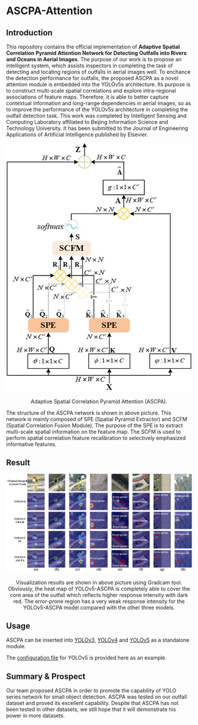 # ASCPA-Attention


## Introduction

This repository contains the official implementation of **Adaptive Spatial Correlation Pyramid Attention Network for Detecting Outfalls into Rivers and Oceans in Aerial Images**. The purpose of our work is to propose an intelligent system, which assists inspectors in completing the task of detecting and locating regions of outfalls in aerial images well. To enchance the detection performance for outfalls, the proposed ASCPA as a novel attention module is embedded into the YOLOv5s architecture. Its purpose is to construct multi-scale spatial correlations and explore intra-regional associations of feature maps. Therefore, it is able to better capture contextual information and long-range dependencies in aerial images, so as to improve the performance of the YOLOv5s architecture in completing the outfall detection task. This work was completed by Intelligent Sensing and Computing Laboratory affiliated to Beijing Information Science and Technology University. It has been submitted to the Journal of Engineering Applications of Artificial Intelligence published by Elsevier.

<p align="center">
  <img src="https://github.com/ISCLab-Bistu/ASCPA-Attention/blob/main/Image/ASCPA.jpg" />
</p>

<p align = "center">
Adaptive Spatial Correlation Pyramid Attention (ASCPA). 
</p>

The structure of the ASCPA network is shown in above picture. This network is mainly composed of SPE (Spatial Pyramid Extractor) and SCFM (Spatial Correlation Fusion Module). The purpose of the SPE is to extract multi-scale spatial information on the feature map. The SCFM is used to perform spatial correlation feature recalibration to selectively emphasized informative features. 


## Result

<p align="center">
    <img src="https://github.com/ISCLab-Bistu/ASCPA-Attention/blob/main/Image/vis.jpg" />
</p>

<p align = "center">
Visualization results are shown in above picture using Gradcam tool. Obviously, the heat map of YOLOv5-ASCPA is completely able to cover the core area of the outfall which reflects higher response intensity with dark red. The error-prone region has a very weak response intensity for the YOLOv5-ASCPA model compared with the other three models.
</p>

## Usage

ASCPA can be inserted into [YOLOv3](https://github.com/ultralytics/yolov3), [YOLOv4](https://github.com/Tianxiaomo/pytorch-YOLOv4) and [YOLOv5](https://github.com/ultralytics/yolov5/) as a standalone module.

The [configuration file](config/yolov5s.yaml) for YOLOv5 is provided here as an example.

## Summary & Prospect

Our team proposed ASCPA in order to promote the capability of YOLO series network for small object detection. ASCPA was tested on our outfall dataset and proved its excellent capability. Despite that ASCPA has not been tested in other datasets, we still hope that it will demonstrate his power in more datasets.





